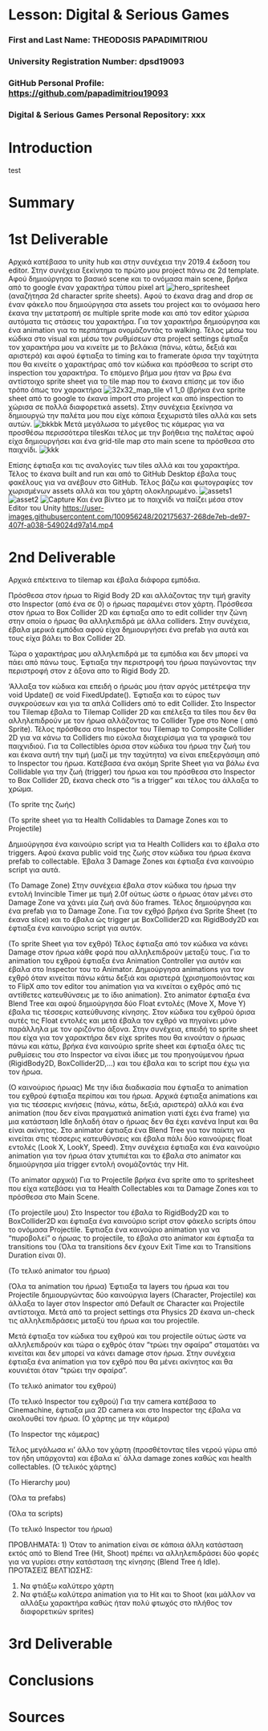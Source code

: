 # Lesson: Digital & Serious Games

### First and Last Name: THEODOSIS PAPADIMITRIOU
### University Registration Number: dpsd19093
### GitHub Personal Profile: https://github.com/papadimitriou19093
### Digital & Serious Games Personal Repository: xxx

# Introduction
test

# Summary


# 1st Deliverable
Αρχικά κατέβασα το unity hub και στην συνέχεια την 2019.4 έκδοση του editor. Στην συνέχεια ξεκίνησα το πρώτο μου project πάνω σε 2d template. Αφού δημιούργησα το βασικό scene και το ονόμασα main scene,  βρήκα από το google έναν χαρακτήρα τύπου pixel art ![hero_spritesheet](https://user-images.githubusercontent.com/100956248/202170625-fbe8e1fa-d741-4ddc-8680-8ba2e6ef632a.png)
 (αναζήτησα 2d character sprite sheets). Αφού το έκανα drag and drop σε έναν φάκελο που δημιούργησα στα assets του project και το ονόμασα  hero έκανα την μετατροπή σε multiple sprite mode και από τον editor χώρισα αυτόματα τις στάσεις του χαρακτήρα. Για τον χαρακτήρα δημιούργησα και ένα  animation για το περπάτημα ονομάζοντάς το walking. Τέλος μέσω του κώδικα στο visual και μέσω τον ρυθμίσεων στα project settings έφτιαξα τον χαρακτήρα μου να κινείτε με το βελάκια (πάνω, κάτω, δεξιά και αριστερά) και αφού έφτιαξα το timing και to framerate όρισα την ταχύτητα που θα κινείτε ο χαρακτήρας από τον κώδικα και πρόσθεσα το script στο inspection του χαρακτήρα. Το επόμενο βήμα μου ήταν να βρω ένα αντίστοιχο sprite sheet για το tile map που το έκανα επίσης με τον ίδιο τρόπο όπως τον χαρακτήρα ![32x32_map_tile v1 1_0](https://user-images.githubusercontent.com/100956248/202170439-8894f33d-538a-4e80-accf-790d486ba738.png)
(βρήκα ένα sprite sheet από το google το έκανα import στο project και από inspection το χώρισα σε πολλά διαφορετικά assets). Στην συνέχεια ξεκίνησα να δημιουργώ την παλέτα μου που είχε κάποια ξεχωριστά tiles αλλά και sets αυτών. ![bkkbk](https://user-images.githubusercontent.com/100956248/202172342-f07d7878-0ddc-4e2e-83e3-72d5f5c9d315.JPG)
 Μετά μεγάλωσα το μέγεθος τις κάμερας για να προσθέσω περισσότερα tilesΚαι τέλος με την βοήθεια της παλέτας αφού είχα δημιουργήσει και ένα  grid-tile map στο main scene τα πρόσθεσα στο παιχνίδι. ![kkk](https://user-images.githubusercontent.com/100956248/202172238-3e970ceb-b1c5-405e-9c0a-730601bc6541.JPG)

 Επίσης έφτιαξα και τις αναλογίες των tiles αλλά και του χαρακτήρα. Τέλος το έκανα built and run και από το GitHub Desktop έβαλα τους φακέλους για να ανέβουν στο GitHub.
 Τέλος βάζω και φωτογραφίες τον χωρισμένων assets αλλά και του χάρτη ολοκληρωμένο.
 ![assets1](https://user-images.githubusercontent.com/100956248/202172450-d7b48195-3af8-4a7f-94ca-317c2499e8cd.JPG)
![asset2](https://user-images.githubusercontent.com/100956248/202172491-a4b762c9-bba8-41b5-aad4-bfd5b94c82d0.JPG)
![Capture](https://user-images.githubusercontent.com/100956248/202172530-09b9994c-d36e-4bac-af2f-33f877502559.JPG)
Και ένα βίντεο με το παιχνίδι να παίζει μέσα στον Editor του Unity
https://user-images.githubusercontent.com/100956248/202175637-268de7eb-de97-407f-a038-549024d97a14.mp4
# 2nd Deliverable
Αρχικά επέκτεινα το tilemap και έβαλα διάφορα εμπόδια.

 Πρόσθεσα στον ήρωα το Rigid Body 2D και αλλάζοντας την τιμή gravity στο Inspector (από ένα σε 0) ο ήρωας παραμένει στον χάρτη. Πρόσθεσα στον ήρωα το Box Collider 2D και έφτιαξα απο το edit collider την ζώνη στην οποία ο ήρωας θα αλληλεπιδρά με άλλα colliders. Στην συνέχεια, έβαλα μερικά εμπόδια αφού είχα δημιουργήσει ένα prefab για αυτά και τους είχα βάλει το Box Collider 2D.

 Τώρα ο χαρακτήρας μου αλληλεπιδρά με τα εμπόδια και δεν μπορεί να πάει από πάνω τους. Έφτιαξα την περιστροφή του ήρωα παγώνοντας την περιστροφή στον z άξονα απο το Rigid Body 2D.

 ‘Αλλαξα τον κώδικα και επειδή ο ήρωάς μου ήταν αργός μετέτρεψα την void Update() σε void FixedUpdate(). Έφτιαξα και το εύρος των συγκρούσεων και για τα απλά Colliders από το edit Collider. Στο Inspector του Tilemap έβαλα το Tilemap Collider 2D και επέλεξα τα tiles που δεν θα αλληλεπιδρούν με τον ήρωα αλλάζοντας το Collider Type στο None ( από Sprite). Τέλος πρόσθεσα στο Inspector του Tilemap το Composite Collider 2D για να κάνω τα Colliders πιο εύκολα διαχειρίσιμα για τα γραφικά του παιχνιδιού. Για τα Collectibles όρισα στον κώδικα του ήρωα την ζωή του και έκανα αυτή την τιμή (μαζί με την ταχύτητα) να είναι επεξεργάσιμη από το Inspector του ήρωα. Κατέβασα ένα ακόμη Sprite Sheet για να βάλω ένα Collidable για την ζωή (trigger) του ήρωα και του πρόσθεσα στο Inspector το Box Collider 2D, έκανα check στο “is a trigger” και τέλος του άλλαξα το χρώμα. 

(Το sprite της ζωής)

(Το sprite sheet  για τα Health Collidables τα Damage Zones και το Projectile)

Δημιούργησα ένα καινούριο script για τα Health Colliders και το έβαλα στο triggers.
 Αφού έκανα public void της ζωής στον κώδικα του ήρωα έκανα prefab το collectable. Έβαλα 3 Damage Zones και έφτιαξα ένα καινούριο script για αυτά.

(Το Damage Zone)
Στην συνέχεια έβαλα στον κώδικα του ήρωα την εντολή Invincible Timer με τιμή 2.0f ούτως ώστε ο ήρωας όταν μένει στο Damage Zone να χάνει μία ζωή ανά δύο frames. Τέλος δημιούργησα και ένα prefab για το Damage Zone. Για τον εχθρό βρήκα ένα Sprite Sheet (το έκανα slice) και το έβαλα ώς trigger με BoxCollider2D και RigidBody2D και έφτιαξα ένα καινούριο script για αυτόν.

(Το sprite Sheet για τον εχθρό) 
 Τέλος έφτιαξα από τον κώδικα να κάνει Damage στον ήρωα κάθε φορά που αλληλεπιδρούν μεταξύ τους. Για το animation του εχθρού έφτιαξα ένα Animation Controller για αυτόν και έβαλα στο Inspector του το Animator. Δημιούργησα animations για τον εχθρό όταν κινείται πάνω κάτω δεξιά και αριστερά (χρισημοποιόντας και το FlipX απο τον editor του animation για να κινείται ο εχθρός από τις αντίθετες κατευθύνσεις με το ίδιο animation). Στο animator έφτιαξα ένα Blend Tree και αφού δημιούργησα δύο Float εντολές (Move X, Move Y)  έβαλα τις τέσσερις κατεύθυνσης κίνησης. Στον κώδικα του εχθρού όρισα αυτές τις Float εντολές και μετά έβαλα τον εχθρό να πηγαίνει μόνο παράλληλα με τον οριζόντιο άξονα. Στην συνέχεια, επειδή το sprite sheet που είχα για τον χαρακτήρα δεν είχε sprites που θα κινούταν ο ήρωας πάνω και κάτω, βρήκα ένα καινούριο sprite sheet και έφτιαξα όλες τις ρυθμίσεις του στο Inspector να είναι ίδιες με του προηγούμενου ήρωα (RigidBody2D, BoxCollider2D,...) και του έβαλα και το script που έχω για τον ήρωα.

(Ο καινούριος ήρωας)
 Με την ίδια διαδικασία που έφτιαξα το animation του εχθρού έφτιαξα περίπου και του ήρωα. Αρχικά έφτιαξα animations και για τις τέσσερις κινήσεις (πάνω, κάτω, δεξιά, αριστερά) αλλά και ένα animation (που δεν είναι πραγματικά animation γιατί έχει ένα frame) για μια κατάσταση Idle δηλαδή όταν ο ήρωας δεν θα έχει κανένα Input και θα είναι ακίνητος. Στο animator έφτιαξα ένα Blend Tree για τον παίκτη να κινείται στις τέσσερις κατευθύνσεις και έβαλα πάλι δύο καινούριες float εντολές (Look X, LookY, Speed). Στην συνέχεια έφτιαξα και ένα καινούριο animation για τον ήρωα όταν χτυπιέται και το έβαλα στο animator και δημιούργησα μία trigger εντολή ονομάζοντάς την Hit. 

(Το animator αρχικά) 
Για το Projectile βρήκα ένα sprite απο το spritesheet που είχα κατεβάσει για τα Health Collectables και τα Damage Zones και το πρόσθεσα στο Main Scene.

(Το projectile μου) 
Στο Inspector του έβαλα το RigidBody2D και το BoxCollider2D και έφτιαξα ένα καινούριο script στον φάκελο scripts όπου το ονόμασα Projectile. Έφτιαξα ένα καινούριο animation για να “πυροβολεί” ο ήρωας το projectile, το έβαλα στο animator και έφτιαξα τα transitions του (Όλα τα transitions δεν έχουν Exit Time και το Transitions Duration είναι 0).

(Το τελικό animator του ήρωα)

(Όλα τα animation του ήρωα)
 Έφτιαξα τα layers του ήρωα και του Projectile δημιουργώντας δύο καινούργια layers (Character, Projectile) και άλλαξα το layer στον Inspector από Default σε Character και Projectile αντίστοιχα. Μετά από τα project settings στα Physics 2D έκανα un-check τις αλληλεπιδράσεις μεταξύ του ήρωα και του projectile.

 Μετά έφτιαξα τον κώδικα του εχθρού και του projectile ούτως ώστε να αλληλεπιδρούν και τώρα ο εχθρός όταν “τρώει την σφαίρα”  σταματάει να κινείται και δεν μπορεί να κάνει damage στον ήρωα. Στην συνέχεια έφτιαξα ένα animation για τον εχθρό που θα μένει ακίνητος και θα κουνιέται όταν “τρώει την σφαίρα”.

(Το τελικό animator του εχθρού)

(Το τελικό Inspector του εχθρού)
 Για την camera κατέβασα το Cinemachine, έφτιαξα μια 2D camera και στο Inspector της έβαλα να ακολουθεί τον ήρωα. 
(Ο χάρτης με την κάμερα)

(Το Inspector της κάμερας)

Τέλος μεγάλωσα κι’ άλλο τον χάρτη (προσθέτοντας tiles νερού γύρω από τον ήδη υπάρχοντα) και έβαλα κι΄ άλλα damage zones καθώς και health collectables. 
(Ο τελικός χάρτης)


 (Το Hierarchy μου)

(Όλα τα prefabs) 

(Όλα τα scripts)

(Το τελικό Inspector του ήρωα)

ΠΡΟΒΛΗΜΑΤΑ: 1) Όταν το animation είναι σε κάποια άλλη κατάσταση εκτός από το Blend Tree (Hit, Shoot) πρέπει να αλληλεπιδράσει δύο φορές για να γυρίσει στην κατάσταση της κίνησης (Blend Tree ή Idle). 
ΠΡΟΤΆΣΕΙΣ ΒΕΛΤΊΩΣΗΣ: 
1) Να φτιάξω καλύτερο χάρτη 
2) Να φτιάξω καλύτερα animation για το Hit και το Shoot (και μάλλον να αλλάξω χαρακτήρα καθώς ήταν πολύ φτωχός στο πλήθος τον διαφορετικών sprites) 


# 3rd Deliverable 


# Conclusions


# Sources
